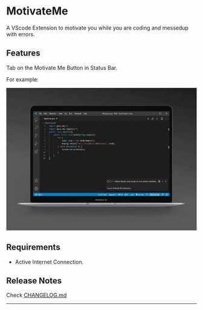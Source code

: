 # MotivateMe

A VScode Extension to motivate you while you are coding and messedup with errors.

## Features

Tab on the Motivate Me Button in Status Bar.

For example:

<img src="demo/motivateMe.gif"/>

## Requirements

- Active Internet Connection.

## Release Notes

Check [CHANGELOG.md](https://github.com/tsvillain/MotivateMe/blob/master/CHANGELOG.md)


-----------------------------------------------------------------------------------------------------------

